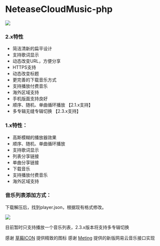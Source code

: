 # NeteaseCloudMusic-php

![](https://ws2.sinaimg.cn/large/006tNc79gy1fj8tdkyi5sj30qt0f5gn1.jpg)

### 2.x特性
- 简洁清新的扁平设计
- 支持歌词显示
- 动态改变URL，方便分享
- HTTPS支持
- 动态改变标题
- 更完善的下载音乐方式
- 支持播放付费音乐
- 海外区域支持
- 手机版面支持良好
- 顺序、随机、单曲循环播放 【2.1.x支持】
- 多专辑无缝专辑切换 【2.3.x支持】

### 1.x特性：
- 高斯模糊的播放器效果
- 顺序、随机、单曲循环播放
- 支持歌词显示
- 列表分享链接
- 单曲分享链接
- 下载音乐
- 支持播放付费音乐
- 海外区域支持

### 音乐列表添加方式：

下载解压后，找到player.json，根据现有格式修改。

![](https://ws3.sinaimg.cn/large/006tKfTcgy1fgyeud2i7bj30j308udgk.jpg)

目前暂时只支持播放一个音乐列表，2.3.x版本将支持多专辑切换

感谢 [草莓ICON](http://chuangzaoshi.com/icon/) 提供精致的图标
感谢 [Meting](https://github.com/metowolf/Meting) 提供的新版网易云音乐接口实现
